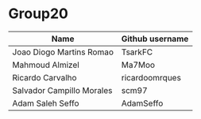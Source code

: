 # Group20

| Name                      | Github username |
| ------------------------- | --------------- |
| Joao Diogo Martins Romao  | TsarkFC         |
| Mahmoud Almizel           | Ma7Moo          |
| Ricardo Carvalho          | ricardoomrques  |
| Salvador Campillo Morales | scm97           |
| Adam Saleh Seffo          | AdamSeffo       |

